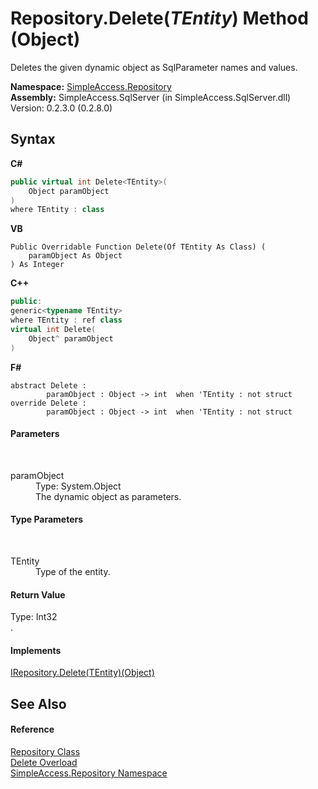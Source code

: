 # Repository.Delete(*TEntity*) Method (Object)
 

Deletes the given dynamic object as SqlParameter names and values.

**Namespace:**&nbsp;<a href="41571b4f-ca9a-e902-c5ef-a7c14c631bb2">SimpleAccess.Repository</a><br />**Assembly:**&nbsp;SimpleAccess.SqlServer (in SimpleAccess.SqlServer.dll) Version: 0.2.3.0 (0.2.8.0)

## Syntax

**C#**<br />
``` C#
public virtual int Delete<TEntity>(
	Object paramObject
)
where TEntity : class

```

**VB**<br />
``` VB
Public Overridable Function Delete(Of TEntity As Class) ( 
	paramObject As Object
) As Integer
```

**C++**<br />
``` C++
public:
generic<typename TEntity>
where TEntity : ref class
virtual int Delete(
	Object^ paramObject
)
```

**F#**<br />
``` F#
abstract Delete : 
        paramObject : Object -> int  when 'TEntity : not struct
override Delete : 
        paramObject : Object -> int  when 'TEntity : not struct
```


#### Parameters
&nbsp;<dl><dt>paramObject</dt><dd>Type: System.Object<br />The dynamic object as parameters.</dd></dl>

#### Type Parameters
&nbsp;<dl><dt>TEntity</dt><dd>Type of the entity.</dd></dl>

#### Return Value
Type: Int32<br />.

#### Implements
<a href="ec4ec24c-627c-a5bf-f9f6-f88269d76ca9">IRepository.Delete(TEntity)(Object)</a><br />

## See Also


#### Reference
<a href="edb9c152-cd28-6594-590a-18a81e266968">Repository Class</a><br /><a href="1524a328-7f16-6509-7038-a58eff83fa00">Delete Overload</a><br /><a href="41571b4f-ca9a-e902-c5ef-a7c14c631bb2">SimpleAccess.Repository Namespace</a><br />